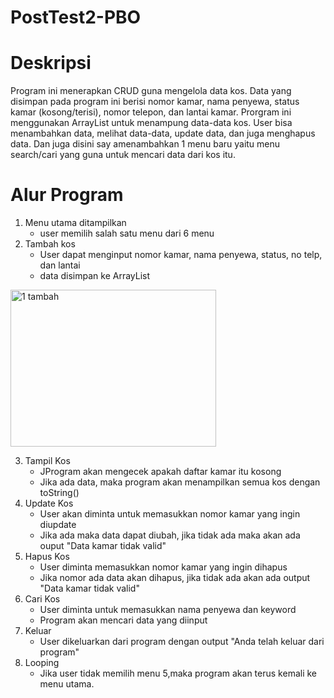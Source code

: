 # PostTest2-PBO

# Deskripsi
Program ini menerapkan CRUD guna mengelola data kos. Data yang disimpan pada program ini berisi nomor kamar, nama penyewa, status kamar (kosong/terisi), nomor telepon, dan lantai kamar. Prorgram ini menggunakan ArrayList untuk menampung data-data kos. User bisa menambahkan data, melihat data-data, update data, dan juga menghapus data. Dan juga disini say amenambahkan 1 menu baru yaitu menu search/cari yang guna untuk mencari data dari kos itu.

# Alur Program
1. Menu utama ditampilkan
   - user memilih salah satu menu dari 6 menu
2. Tambah kos
   - User dapat menginput nomor kamar, nama penyewa, status, no telp, dan lantai
   - data disimpan ke ArrayList

<img width="329" height="251" alt="1 tambah" src="https://github.com/user-attachments/assets/2209d649-3c8a-4d47-9999-47fe584fc803" />

3. Tampil Kos
   - JProgram akan mengecek apakah daftar kamar itu kosong
   - Jika ada data, maka program akan menampilkan semua kos dengan toString()
4. Update Kos
   - User akan diminta untuk memasukkan nomor kamar yang ingin diupdate
   - Jika ada maka data dapat diubah, jika tidak ada maka akan ada ouput "Data kamar tidak valid"
5. Hapus Kos
   - User diminta memasukkan nomor kamar yang ingin dihapus
   - Jika nomor ada data akan dihapus, jika tidak ada akan ada output "Data kamar tidak valid"
6. Cari Kos
   - User diminta untuk memasukkan nama penyewa dan keyword
   - Program akan mencari data yang diinput
6. Keluar
   - User dikeluarkan dari program dengan output "Anda telah keluar dari program"
7. Looping
   - Jika user tidak memilih menu 5,maka program akan terus kemali ke menu utama.



